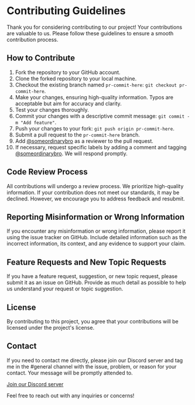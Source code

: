 # Contributing Guidelines

Thank you for considering contributing to our project! Your contributions are valuable to us. Please follow these guidelines to ensure a smooth contribution process.

## How to Contribute

1. Fork the repository to your GitHub account.
2. Clone the forked repository to your local machine.
3. Checkout the existing branch named `pr-commit-here`: `git checkout pr-commit-here`.
4. Make your changes, ensuring high-quality information. Typos are acceptable but aim for accuracy and clarity.
5. Test your changes thoroughly.
6. Commit your changes with a descriptive commit message: `git commit -m "Add feature"`.
7. Push your changes to your fork: `git push origin pr-commit-here`.
8. Submit a pull request to the `pr-commit-here` branch.
9. Add [@someordinarybro](https://github.com/someordinarybro) as a reviewer to the pull request.
10. If necessary, request specific labels by adding a comment and tagging [@someordinarybro](https://github.com/someordinarybro). We will respond promptly.

## Code Review Process

All contributions will undergo a review process. We prioritize high-quality information. If your contribution does not meet our standards, it may be declined. However, we encourage you to address feedback and resubmit.

## Reporting Misinformation or Wrong Information

If you encounter any misinformation or wrong information, please report it using the issue tracker on GitHub. Include detailed information such as the incorrect information, its context, and any evidence to support your claim.

## Feature Requests and New Topic Requests

If you have a feature request, suggestion, or new topic request, please submit it as an issue on GitHub. Provide as much detail as possible to help us understand your request or topic suggestion.

## License

By contributing to this project, you agree that your contributions will be licensed under the project's license.

## Contact

If you need to contact me directly, please join our Discord server and tag me in the #general channel with the issue, problem, or reason for your contact. Your message will be promptly attended to.

[Join our Discord server](https://discord.gg/rc4FhHbzPj)

Feel free to reach out with any inquiries or concerns!
